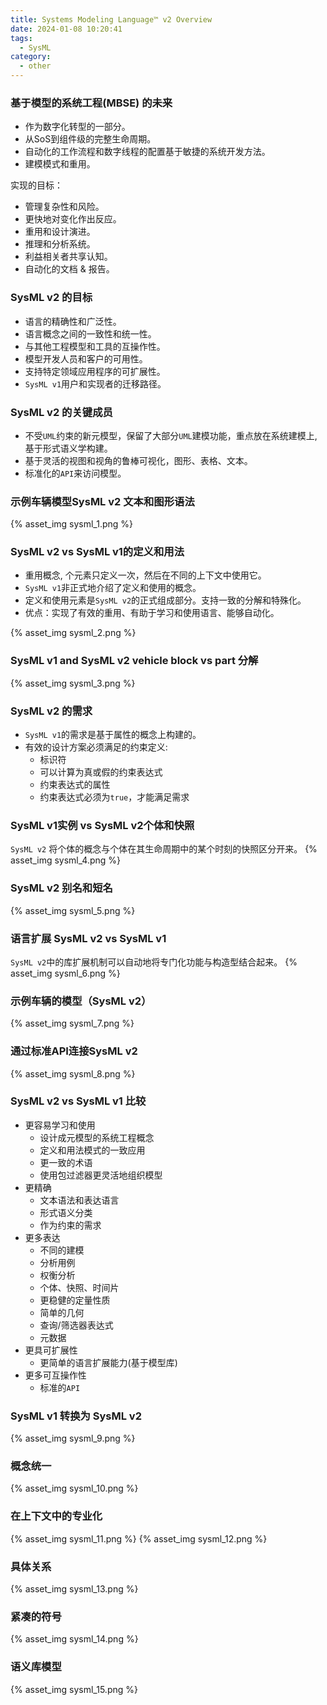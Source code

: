 ```yaml
---
title: Systems Modeling Language™ v2 Overview
date: 2024-01-08 10:20:41
tags:
  - SysML
category:
  - other
---
```


### 基于模型的系统工程(MBSE) 的未来

- 作为数字化转型的一部分。
- 从SoS到组件级的完整生命周期。
- 自动化的工作流程和数字线程的配置基于敏捷的系统开发方法。
- 建模模式和重用。

实现的目标：

- 管理复杂性和风险。
- 更快地对变化作出反应。
- 重用和设计演进。
- 推理和分析系统。
- 利益相关者共享认知。
- 自动化的文档 & 报告。

<!-- more -->

### SysML v2 的目标

- 语言的精确性和广泛性。
- 语言概念之间的一致性和统一性。
- 与其他工程模型和工具的互操作性。
- 模型开发人员和客户的可用性。
- 支持特定领域应用程序的可扩展性。
- `SysML v1`用户和实现者的迁移路径。

### SysML v2 的关键成员

- 不受`UML`约束的新元模型，保留了大部分`UML`建模功能，重点放在系统建模上, 基于形式语义学构建。
- 基于灵活的视图和视角的鲁棒可视化，图形、表格、文本。
- 标准化的`API`来访问模型。

### 示例车辆模型SysML v2 文本和图形语法

{% asset_img sysml_1.png %}

### SysML v2 vs SysML v1的定义和用法

- 重用概念, 个元素只定义一次，然后在不同的上下文中使用它。
- `SysML v1`非正式地介绍了定义和使用的概念。
- 定义和使用元素是`SysML v2`的正式组成部分。支持一致的分解和特殊化。
- 优点：实现了有效的重用、有助于学习和使用语言、能够自动化。

{% asset_img sysml_2.png %}

### SysML v1 and SysML v2 vehicle block vs part 分解

{% asset_img sysml_3.png %}

### SysML v2 的需求

- `SysML v1`的需求是基于属性的概念上构建的。
- 有效的设计方案必须满足的约束定义:
    - 标识符
    - 可以计算为真或假的约束表达式
    - 约束表达式的属性
    - 约束表达式必须为`true`，才能满足需求

### SysML v1实例 vs SysML v2个体和快照

`SysML v2` 将个体的概念与个体在其生命周期中的某个时刻的快照区分开来。
{% asset_img sysml_4.png %}

### SysML v2 别名和短名

{% asset_img sysml_5.png %}

### 语言扩展 SysML v2 vs SysML v1

`SysML v2`中的库扩展机制可以自动地将专门化功能与构造型结合起来。
{% asset_img sysml_6.png %}

### 示例车辆的模型（SysML v2）

{% asset_img sysml_7.png %}

### 通过标准API连接SysML v2

{% asset_img sysml_8.png %}

### SysML v2 vs SysML v1 比较

- 更容易学习和使用
    - 设计成元模型的系统工程概念
    - 定义和用法模式的一致应用
    - 更一致的术语
    - 使用包过滤器更灵活地组织模型
- 更精确
    - 文本语法和表达语言
    - 形式语义分类
    - 作为约束的需求
- 更多表达
    - 不同的建模
    - 分析用例
    - 权衡分析
    - 个体、快照、时间片
    - 更稳健的定量性质
    - 简单的几何
    - 查询/筛选器表达式
    - 元数据
- 更具可扩展性
    - 更简单的语言扩展能力(基于模型库)
- 更多可互操作性
    - 标准的`API`

### SysML v1 转换为 SysML v2

{% asset_img sysml_9.png %}

### 概念统一

{% asset_img sysml_10.png %}

### 在上下文中的专业化

{% asset_img sysml_11.png %}
{% asset_img sysml_12.png %}

### 具体关系

{% asset_img sysml_13.png %}

### 紧凑的符号

{% asset_img sysml_14.png %}

### 语义库模型

{% asset_img sysml_15.png %}